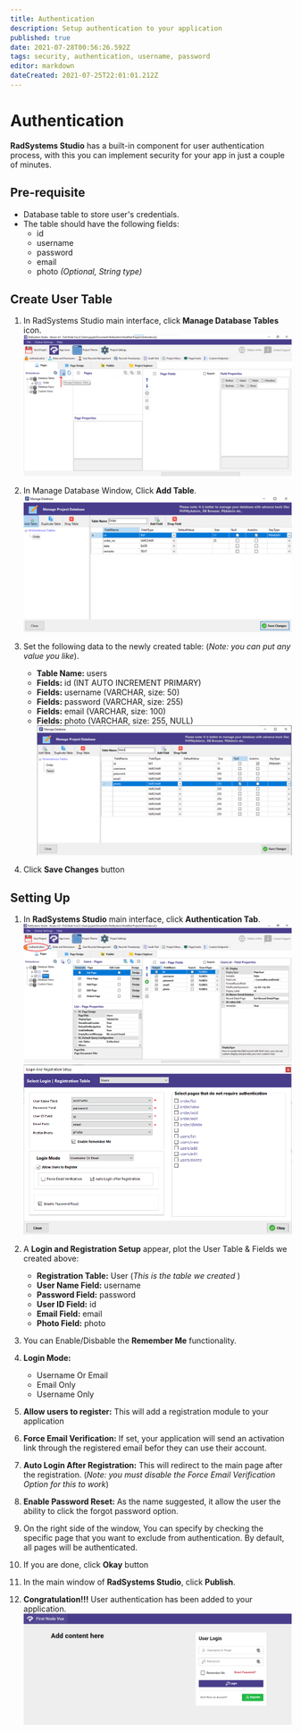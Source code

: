 ```yaml
---
title: Authentication
description: Setup authentication to your application
published: true
date: 2021-07-28T00:56:26.592Z
tags: security, authentication, username, password
editor: markdown
dateCreated: 2021-07-25T22:01:01.212Z
---
```


# Authentication
**RadSystems Studio** has a built-in component for user authentication process, with this you can implement security for your app in just a couple of minutes.

## Pre-requisite
- Database table to store user's credentials.
- The table should have the following fields:
	- id
  - username
  - password
  - email
  - photo *(Optional, String type)*
 
## Create User Table
1. In RadSystems Studio main interface, click **Manage Database Tables** icon.
![1.png](/security/1.png)

2. In Manage Database Window, Click **Add Table**.
![2.png](/security/2.png)

3. Set the following data to the newly created table: (*Note: you can put any value you like*).
	- **Table Name:** users
	- **Fields:** id (INT AUTO INCREMENT PRIMARY)
	- **Fields:** username (VARCHAR, size: 50)
	- **Fields:** password (VARCHAR, size: 255)
	- **Fields:** email (VARCHAR, size: 100)
	- **Fields:** photo (VARCHAR, size: 255, NULL)
![3.png](/security/3.png) 

4. Click **Save Changes** button

## Setting Up
1. In **RadSystems Studio** main interface, click **Authentication Tab**.
![4.png](/security/4.png)
![5.png](/security/5.png)

2. A **Login and Registration Setup** appear, plot the User Table & Fields we created above:
	- **Registration Table:** User (*This is the table we created* )
	- **User Name Field:** username
	- **Password Field:** password
	- **User ID Field:** id
	- **Email Field:** email
	- **Photo Field:** photo

3. You can Enable/Disbable the **Remember Me** functionality.
4. **Login Mode:**
	- Username Or Email
	- Email Only
	- Username Only
5. **Allow users to register:** This will add a registration module to your application
6. **Force Email Verification:** If set, your application will send an activation link through the registered email befor they can use their account.
7. **Auto Login After Registration:** This will redirect to the main page after the registration. (*Note: you must disable the Force Email Verification Option for this to work*)
8. **Enable Password Reset:** As the name suggested, it allow the user the ability to click the forgot password option.
9. On the right side of the window, You can specify by checking the specific page that you want to exclude from authentication. By default, all pages will be authenticated.
10. If you are done, click **Okay** button
11. In the main window of **RadSystems Studio**, click **Publish**.
12. **Congratulation!!!** User authentication has been added to your application.
![6.png](/security/6.png)


